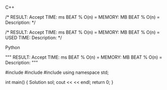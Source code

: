 <!--
 * @Description: 
 * @Version: 1.0
 * @Autor: Vicro
 * @Date: 2020-11-30 21:56:56
 * @LastEditTime: 2021-01-04 15:23:54
 * @FilePath: \Leetcode\readme.md
-->


C++

/*
RESULT: Accept
TIME:   ms    BEAT %    O(n) = 
MEMORY: MB    BEAT %    O(n) = 
Description: 
*/



/*
RESULT: Accept
TIME:   ms    BEAT %    O(n) = 
MEMORY: MB    BEAT %    O(n) = 
USED TIME:
Description: 
*/



Python

"""
RESULT: Accept
TIME:   ms    BEAT %    O(n) = 
MEMORY: MB    BEAT %    O(n) = 
Description: 
"""

#include <iostream>
#include <string>
#include <vector>
using namespace std;

int main() {
    Solution sol;
    cout << << endl;
    return 0;
}